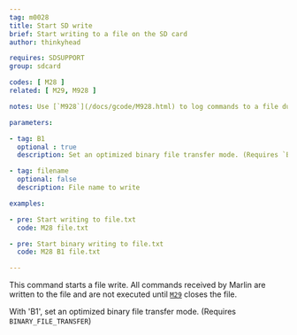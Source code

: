 ```yaml
---
tag: m0028
title: Start SD write
brief: Start writing to a file on the SD card
author: thinkyhead

requires: SDSUPPORT
group: sdcard

codes: [ M28 ]
related: [ M29, M928 ]

notes: Use [`M928`](/docs/gcode/M928.html) to log commands to a file during printing.

parameters:

- tag: B1
  optional : true
  description: Set an optimized binary file transfer mode. (Requires `BINARY_FILE_TRANSFER`)

- tag: filename
  optional: false
  description: File name to write

examples:

- pre: Start writing to file.txt
  code: M28 file.txt

- pre: Start binary writing to file.txt
  code: M28 B1 file.txt

---
```


This command starts a file write. All commands received by Marlin are written to the file and are not executed until [`M29`](/docs/gcode/M029.html) closes the file.

With 'B1', set an optimized binary file transfer mode. (Requires `BINARY_FILE_TRANSFER`)
